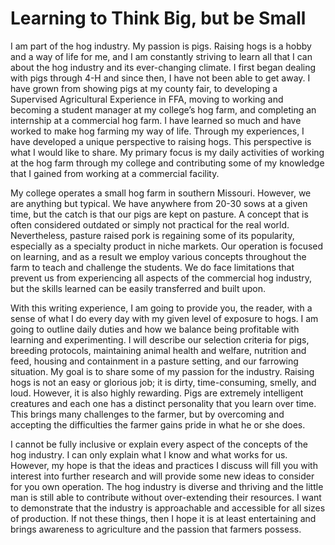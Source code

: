 # Learning to Think Big, but be Small 

I am part of the hog industry. My passion is pigs. Raising hogs is a hobby and a way of life for me, and I am constantly striving to learn all that I can about the hog industry and its ever-changing climate. I first began dealing with pigs through 4-H and since then, I have not been able to get away. I have grown from showing pigs at my county fair, to developing a Supervised Agricultural Experience in FFA, moving to working and becoming a student manager at my college’s hog farm, and completing an internship at a commercial hog farm. I have learned so much and have worked to make hog farming my way of life. Through my experiences, I have developed a unique perspective to raising hogs. This perspective is what I would like to share. My primary focus is my daily activities of working at the hog farm through my college and contributing some of my knowledge that I gained from working at a commercial facility. 

My college operates a small hog farm in southern Missouri. However, we are anything but typical. We have anywhere from 20-30 sows at a given time, but the catch is that our pigs are kept on pasture. A concept that is often considered outdated or simply not practical for the real world. Nevertheless, pasture raised pork is regaining some of its popularity, especially as a specialty product in niche markets. Our operation is focused on learning, and as a result we employ various concepts throughout the farm to teach and challenge the students. We do face limitations that prevent us from experiencing all aspects of the commercial hog industry, but the skills learned can be easily transferred and built upon. 

With this writing experience, I am going to provide you, the reader, with a sense of what I do every day with my given level of exposure to hogs. I am going to outline daily duties and how we balance being profitable with learning and experimenting. I will describe our selection criteria for pigs, breeding protocols, maintaining animal health and welfare, nutrition and feed, housing and containment in a pasture setting, and our farrowing situation. My goal is to share some of my passion for the industry. Raising hogs is not an easy or glorious job; it is dirty, time-consuming, smelly, and loud. However, it is also highly rewarding. Pigs are extremely intelligent creatures and each one has a distinct personality that you learn over time. This brings many challenges to the farmer, but by overcoming and accepting the difficulties the farmer gains pride in what he or she does.  

I cannot be fully inclusive or explain every aspect of the concepts of the hog industry. I can only explain what I know and what works for us. However, my hope is that the ideas and practices I discuss will fill you with interest into further research and will provide some new ideas to consider for you own operation. The hog industry is diverse and thriving and the little man is still able to contribute without over-extending their resources. I want to demonstrate that the industry is approachable and accessible for all sizes of production.  If not these things, then I hope it is at least entertaining and brings awareness to agriculture and the passion that farmers possess.   
